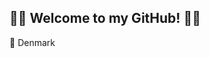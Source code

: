 ## 👋👋 Welcome to my GitHub! 👋👋

:round_pushpin: Denmark


<!--
**nitram1337/nitram1337** is a ✨ _special_ ✨ repository because its `README.md` (this file) appears on your GitHub profile.

Here are some ideas to get you started:

- 🔭 I’m currently working on a mobile app using XamarinForms
- 🌱 I’m currently learning how to make login in Xamarin.Forms using the Oidc library and IdentityServer4
- 👯 I’m looking to collaborate on ...
- 🤔 I’m looking for help with ...
- 💬 Ask me about ...
- 📫 How to reach me: ...
- 😄 Pronouns: ...
- ⚡ Fun fact: ...
-->
